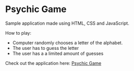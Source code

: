 # Psychic Game

Sample application made using HTML, CSS and JavaScript.

How to play:
* Computer randomly chooses a letter of the alphabet.
* The user has to guess the letter
* The user has a a limited amount of guesses

Check out the application here: [Psychic Game](https://ia-psychic-game.herokuapp.com/)
